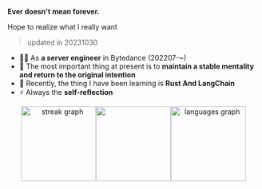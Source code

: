 **Ever doesn't mean forever.**

Hope to realize what I really want

> updated in 20231030

- 👨‍💻 As **a server engineer** in Bytedance (202207-~)
- 🫣 The most important thing at present is to **maintain a stable mentality and return to the original intention**
- 🤕 Recently, the thing I have been learning is **Rust And LangChain**
- ⚡ Always the **self-reflection**


<div align="center" style="display: flex; justify-content: center;">
    <img src="https://streak-stats.demolab.com?user=catwithtudou&locale=en&mode=daily&theme=radical&hide_border=false&border_radius=5" height="150" alt="streak graph"  />
  <img src="https://github-readme-stats.vercel.app/api?username=catwithtudou&show_icons=true&theme=radical&count_private=true" height="150" />
  <img src="https://github-readme-stats.vercel.app/api/top-langs?username=catwithtudou&locale=en&hide_title=false&card_width=400&langs_count=5&theme=radical&hide_border=false&hide=Jupyter%20Notebook" height="150" alt="languages graph"  />
</div>
